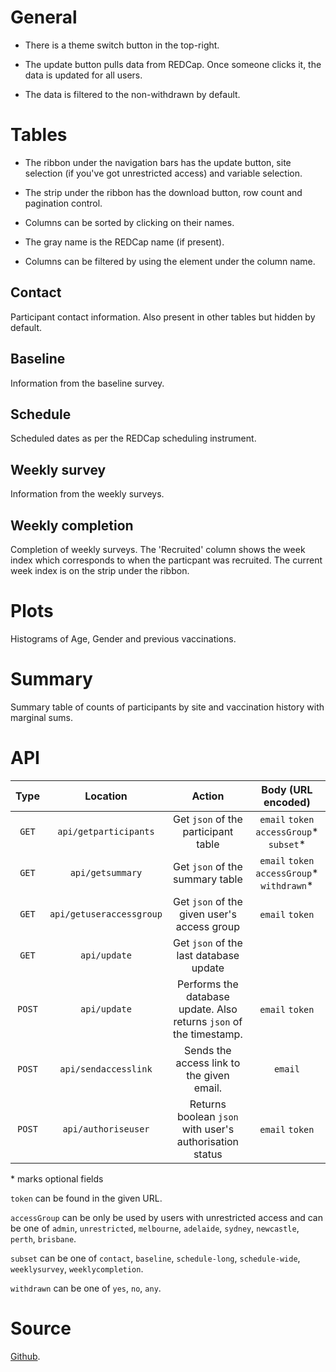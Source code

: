 # General

- There is a theme switch button in the top-right.

- The update button pulls data from REDCap. Once someone clicks it, the data
  is updated for all users.

- The data is filtered to the non-withdrawn by default.

# Tables

- The ribbon under the navigation bars has the update button, site selection
  (if you've got unrestricted access) and variable selection.

- The strip under the ribbon has the download button, row count and pagination
  control.

- Columns can be sorted by clicking on their names.

- The gray name is the REDCap name (if present).

- Columns can be filtered by using the element under the column name.

## Contact

Participant contact information. Also present in other tables but hidden by
default.

## Baseline

Information from the baseline survey.

## Schedule

Scheduled dates as per the REDCap scheduling instrument.

## Weekly survey

Information from the weekly surveys.

## Weekly completion

Completion of weekly surveys. The 'Recruited' column shows the week index
which corresponds to when
the particpant was recruited. The current week index is on the strip under
the ribbon.

# Plots

Histograms of Age, Gender and previous vaccinations.

# Summary

Summary table of counts of participants by site and vaccination history with
marginal sums.

# API

|  Type  |         Location         |                               Action                                |              Body (URL encoded)               |
| :----: | :----------------------: | :-----------------------------------------------------------------: | :-------------------------------------------: |
| `GET`  |  `api/getparticipants`   |                 Get `json` of the participant table                 |  `email` `token` `accessGroup`\* `subset`\*   |
| `GET`  |     `api/getsummary`     |                   Get `json` of the summary table                   | `email` `token` `accessGroup`\* `withdrawn`\* |
| `GET`  | `api/getuseraccessgroup` |             Get `json` of the given user's access group             |                `email` `token`                |
| `GET`  |       `api/update`       |               Get `json` of the last database update                |                                               |
| `POST` |       `api/update`       | Performs the database update. Also returns `json` of the timestamp. |                `email` `token`                |
| `POST` |   `api/sendaccesslink`   |              Sends the access link to the given email.              |                    `email`                    |
| `POST` |   `api/authoriseuser`    |       Returns boolean `json` with user's authorisation status       |                `email` `token`                |


\* marks optional fields

`token` can be found in the given URL.

`accessGroup` can be only be used by users with unrestricted access and can be
one of `admin`, `unrestricted`,
`melbourne`, `adelaide`, `sydney`, `newcastle`, `perth`, `brisbane`.

`subset` can be one of `contact`, `baseline`, `schedule-long`, `schedule-wide`,
`weeklysurvey`, `weeklycompletion`.

`withdrawn` can be one of `yes`, `no`, `any`.

# Source

[Github](https://github.com/khvorov45/hcwstudyapp).
